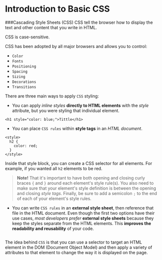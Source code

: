 # Introduction to Basic CSS

###Cascading Style Sheets (CSS)
CSS tell the browser how to display the text and other content that you write in HTML.

CSS is case-sensitive.

CSS has been adopted by all major browsers and allows you to control:
- `Color`
- `Fonts`
- `Positioning`
- `Spacing`
- `Sizing`
- `Decorations`
- `Transitions`

There are three main ways to apply `CSS` styling:
- You can apply _inline styles_ **directly to HTML elements** with the _style_ attribute, but you were styling that individual element.
```
<h1 style="color: blue;">Tittle</h1>
```
- You can place `CSS rules` within **style tags** in an _HTML document_.
```
<style>
  h2 {
    color: red;
  }
</style>
```
Inside that style block, you can create a CSS selector for all elements. For example, if you wanted all `h2` elements to be red.
> **Note!** That it's important to have both opening and closing curly braces `{` and `}` around each element's style rule(s). You also need to make sure that your element's style definition is between the opening and closing *_style tags_*. Finally, be sure to add a semicolon `;` to the end of each of your element's style rules.

- You can write `CSS rules` in an **external style sheet**, then reference that file in the HTML document. Even though the first two options have their use cases, _most developers prefer_ **external style sheets** because they keep the styles separate from the HTML elements. This **improves the readability and reusability** of your code.
```
```
The idea behind `CSS` is that you can use a selector to target an HTML element in the DOM (Document Object Model) and then apply a variety of attributes to that element to change the way it is displayed on the page.
